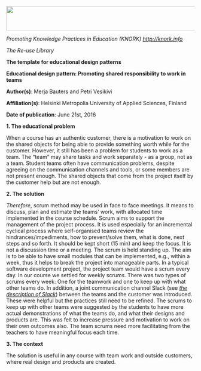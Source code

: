<img src="md\img015/media/image01.png" width="624" height="65" />

*Promoting Knowledge Practices in Education (KNORK) http://knork.info*

*The Re-use Library*

**The template for educational design patterns**

**Educational design pattern: Promoting shared responsibility to work in teams**

**Author(s)**: Merja Bauters and Petri Vesikivi

**Affiliation(s)**: Helsinki Metropolia University of Applied Sciences, Finland

**Date of publication**: June 21st, 2016

**1. The educational problem**

When a course has an authentic customer, there is a motivation to work on the shared objects for being able to provide something worth while for the customer. However, it still has been a problem for students to work as a team. The “team” may share tasks and work separately - as a group, not as a team. Student teams often have communication problems, despite agreeing on the communication channels and tools, or some members are not present enough. The shared objects that come from the project itself by the customer help but are not enough.

**2. The solution**

*Therefore*, scrum method may be used in face to face meetings. It means to discuss, plan and estimate the teams’ work, with allocated time implemented in the course schedule. Scrum aims to support the management of the project process. It is used especially for an incremental cyclical process where self-organised teams review the hindrances/impediments, how to prevent/solve them, what is done, next steps and so forth. It should be kept short (15 min) and keep the focus. It is not a discussion time or a meeting. The scrum is held standing up. The aim is to be able to have small modules that can be implemented, e.g., within a week, thus it helps to break the project into manageable parts. In a typical software development project, the project team would have a scrum every day. In our course we settled for weekly scrums. There was two types of scrums every week: One for the teamwork and one to keep up with what other teams do. In addition, a joint communication channel Slack (see [*the description of Slack*](http://knork.info/website/reuselibrary/slack-without-boundaries-for-in-need-communication/)) between the teams and the customer was introduced. These were helpful but the practices still need to be refined. The scrums to keep up with other teams were suggested by the students to have more actual demonstrations of what the teams do, and what their designs and products are. This was felt to increase pressure and motivation to work on their own outcomes also. The team scrums need more facilitating from the teachers to have meaningful focus each time.

**3. The context**

The solution is useful in any course with team work and outside customers, where real design and products are created.
